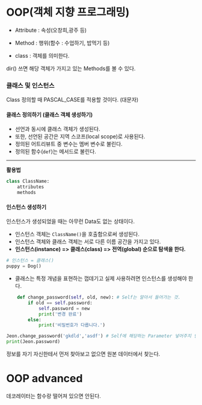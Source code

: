 # OOP(객체 지향 프로그래밍)

- Attribute : 속성(오창희,광주 등)
- Method : 행위(함수 : 수업하기, 밥먹기 등)

- class : 객체를 의미한다.



dir() 쓰면 해당 객체가 가지고 있는 Methods를 볼 수 있다.



### 클래스 및 인스턴스

Class 정의할 때 PASCAL_CASE를 적용할 것이다. (대문자)

#### 클래스 정의하기 (클래스 객체 생성하기)

- 선언과 동시에 클래스 객체가 생성된다.
- 또한, 선언된 공간은 지역 스코프(local scope)로 사용된다.
- 정의된 어트리뷰트 중 변수는 멤버 변수로 불린다.
- 정의된 함수(`def`)는 메서드로 불린다.

------

**활용법**

```python
class ClassName:
    attributes
    methods
```



#### 인스턴스 생성하기

인스턴스가 생성되었을 때는 아무런 Data도 없는 상태이다.

- 인스턴스 객체는 `ClassName()`을 호출함으로써 생성된다.
- 인스턴스 객체와 클래스 객체는 서로 다른 이름 공간을 가지고 있다.
- **인스턴스(instance) => 클래스(class) => 전역(global) 순으로 탐색을 한다.**

```python
# 인스턴스 = 클래스()
puppy = Dog()
```

- 클래스는 특정 개념을 표현하는 껍데기고 실제 사용하려면 인스턴스를 생성해야 한다.



```python
    def change_password(self, old, new): # Self는 알아서 들어가는 것.
        if old == self.password:
            self.password = new
            print('변경 완료')
        else:
            print('비밀번호가 다릅니다.')
```

```python
Jeon.change_password('gkdld','asdf') # Self에 해당하는 Parameter 넣어주지 안아도 됨.
print(Jeon.password)
```



정보를 자기 자신한테서 먼저 찾아보고 없으면 원본 데이터에서 찾는다.



# OOP advanced

데코레이터는 함수랑 떨어져 있으면 안된다.